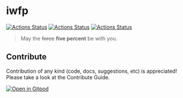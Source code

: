 # iwfp

[![Actions Status](https://github.com/tianhaoz95/iwfp/workflows/PR%20checks/badge.svg)](https://github.com/tianhaoz95/iwfp/actions)
[![Actions Status](https://github.com/tianhaoz95/iwfp/workflows/Deploy/badge.svg)](https://github.com/tianhaoz95/iwfp/actions)
[![Actions Status](https://github.com/tianhaoz95/iwfp/workflows/Documentation/badge.svg)](https://github.com/tianhaoz95/iwfp/actions)

> May the ~~force~~ **five percent** be with you.

## Contribute

Contribution of any kind (code, docs, suggestions, etc) is appreciated! Please take a look at the Contribute Guide.

[![Open in Gitpod](https://gitpod.io/button/open-in-gitpod.svg)](https://gitpod.io/#https://github.com/tianhaoz95/iwfp)
